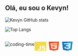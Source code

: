 ## Olá, eu sou o Kevyn!
![Kevyn GitHub stats](https://github-readme-stats.vercel.app/api?username=ojesux&show_icons=true&theme=buefy&count_private=true)
  
![Top Langs](https://github-readme-stats.vercel.app/api/top-langs/?username=ojesux&hide_progress=true&theme=buefy)

<div style="display: inline_block"><br>
  <img align="left" height="250" alt="coding-time" src="code.gif">
  <img align="center" height="30" width="40" alt="js-icon"src="https://raw.githubusercontent.com/devicons/devicon/master/icons/javascript/javascript-plain.svg">
  <img align="center" height="30" width="40" alt="html-icon" src="https://raw.githubusercontent.com/devicons/devicon/master/icons/html5/html5-original.svg">
  <img align="center" height="30" width="40" alt="css-icon" src="https://raw.githubusercontent.com/devicons/devicon/master/icons/css3/css3-original.svg">
</div>
